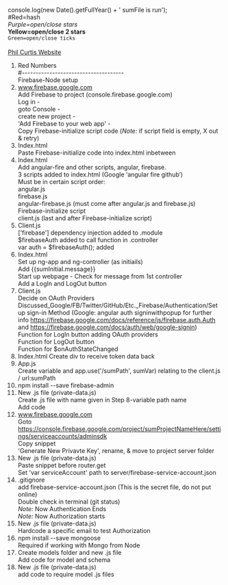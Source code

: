 console.log(new Date().getFullYear() + ' sumFile is run'); <br>
#Red=hash <br>
*Purple=open/close stars* <br>
**Yellow=open/close 2 stars** <br>
`Green=open/close ticks` <br>
<red> <br>
[Phil Curtis Website](http://philcurtis.io) <br>
1.  Red Numbers <br>
#------------------------------------- <br>
Firebase-Node setup <br>
1.  www.firebase.google.com <br>
    Add Firebase to project (console.firebase.google.com) <br>
    Log in -  <br>
    goto Console -  <br>
    create new project -  <br>
    'Add Firebase to your web app' -  <br>
    Copy Firebase-initialize script code (*Note:* if script field is empty, X out & retry) <br>
2.  Index.html <br>
    Paste Firebase-initialize code into index.html inbetween <head></head> <br>
3.  Index.html <br>
    Add angular-fire and other scripts, angular, firebase. <br>
    3 scripts added to index.html (Google ‘angular fire github’) <br>
		Must be in certain script order: <br>
			angular.js <br>
			firebase.js <br>
			angular-firebase.js (must come after angular.js and firebase.js) <br>
			Firebase-initialize script <br>
			client.js (last and after Firebase-initialize script) <br>
4.  Client.js <br>
    ['firebase'] dependency injection added to .module <br>
    $firebaseAuth added to call function in .controller <br>
    var auth = $firebaseAuth(); added <br>
5.  Index.html <br>
    Set up ng-app and ng-controller (as initiails) <br>
    Add {{sumInitial.message}} <br>
    Start up webpage - Check for message from 1st controller <br>
    Add a LogIn and LogOut button <br>
6.  Client.js <br>
    Decide on OAuth Providers Discussed_Google/FB/Twitter/GitHub/Etc._Firebase/Authentication/Set up   sign-in Method (Google: angular auth signinwithpopup for further info <https://firebase.google.com/docs/reference/js/firebase.auth.Auth> and <https://firebase.google.com/docs/auth/web/google-signin>) <br>
    Function for LogIn button adding OAuth providers <br>
    Function for LogOut button <br>
    Function for $onAuthStateChanged <br>
7.  Index.html
    Create div to receive token data back <br>
8.  App.js <br>
    Create variable and app.use('/sumPath', sumVar) relating to the client.js / url:sumPath <br>
9.  npm install --save firebase-admin <br>
10. New .js file (private-data.js) <br>
    Create .js file with name given in Step 8-variable path name <br>
    Add code <br>
11. www.firebase.google.com <br>
    Goto <https://console.firebase.google.com/project/sumProjectNameHere/settings/serviceaccounts/adminsdk> <br>
    Copy snippet <br>
    'Generate New Privavte Key', rename, & move to project server folder <br>
12. New .js file (private-data.js) <br>
    Paste snippet before router.get <br>
    Set 'var serviceAccount' path to server/firebase-service-account.json <br>
13. .gitignore <br>
    add firebase-service-account.json (This is the secret file, do not put online) <br>
    Double check in terminal (git status) <br>
*Note:* Now Authentication Ends  <br>
*Note:* Now Authorization starts <br>
14. New .js file (private-data.js) <br>
    Hardcode a specific email to test Authorization <br>
15. npm install --save mongoose <br>
    Required if working with Mongo from Node <br>
16. Create models folder and new .js file <br>
    Add code for model and schema <br>
17. New .js file (private-data.js) <br>
    add code to require model .js files <br>
    






